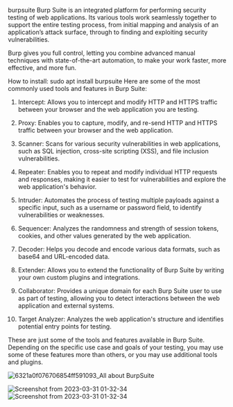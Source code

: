 burpsuite
Burp Suite is an integrated platform for performing security testing of web applications. Its various tools work seamlessly together to support the entire testing process, from initial mapping and analysis of an application’s attack surface, through to finding and exploiting security vulnerabilities.

Burp gives you full control, letting you combine advanced manual techniques with state-of-the-art automation, to make your work faster, more effective, and more fun.

How to install: sudo apt install burpsuite
Here are some of the most commonly used tools and features in Burp Suite:

1.  Intercept: Allows you to intercept and modify HTTP and HTTPS traffic between your browser and the web application you are testing.

2.  Proxy: Enables you to capture, modify, and re-send HTTP and HTTPS traffic between your browser and the web application.

3.  Scanner: Scans for various security vulnerabilities in web applications, such as SQL injection, cross-site scripting (XSS), and file inclusion vulnerabilities.

4.  Repeater: Enables you to repeat and modify individual HTTP requests and responses, making it easier to test for vulnerabilities and explore the web application's behavior.

5.  Intruder: Automates the process of testing multiple payloads against a specific input, such as a username or password field, to identify vulnerabilities or weaknesses.

6.  Sequencer: Analyzes the randomness and strength of session tokens, cookies, and other values generated by the web application.

7.  Decoder: Helps you decode and encode various data formats, such as base64 and URL-encoded data.

8.  Extender: Allows you to extend the functionality of Burp Suite by writing your own custom plugins and integrations.

9.  Collaborator: Provides a unique domain for each Burp Suite user to use as part of testing, allowing you to detect interactions between the web application and external systems.

10.  Target Analyzer: Analyzes the web application's structure and identifies potential entry points for testing.

These are just some of the tools and features available in Burp Suite. Depending on the specific use case and goals of your testing, you may use some of these features more than others, or you may use additional tools and plugins.

![6321a0f076706854ff591093_All about BurpSuite](https://user-images.githubusercontent.com/97816146/228944893-807d0691-358b-4969-bd8c-d9dc275d841d.jpg)

![Screenshot from 2023-03-31 01-32-34](https://user-images.githubusercontent.com/97816146/228944450-a28bed40-975d-4cb7-a943-c90ec7e0f0c2.png)
![Screenshot from 2023-03-31 01-32-34](https://user-images.githubusercontent.com/97816146/228944485-976cdaa8-4912-43ba-998a-1f0f651b7aa0.png)

